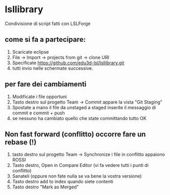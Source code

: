 # lsllibrary
Condivisione di script fatti con LSLForge



## come si fa a partecipare:

1. Scaricate eclipse
1. File -> Import -> projects from git -> clone URI
1. Specificate https://github.com/edu3d-lsl/lsllibrary.git
1. tutti invio nelle schermate successive.

## per fare dei cambiamenti

1. Modificate i file opportuni
1. Tasto destro sul progetto Team -> Commit appare la vista "Git Staging"
1. Spostate a mano il file da unstaged a staged inserite il messaggio di commit e commit + push
1. se nessuno ha cambiato quello che state committando tutto OK

## Non fast forward (conflitto) occorre fare un rebase (!)

1. tasto destro sul progetto Team -> Synchronize i file in conflitto appaiono ROSSI
1. Tasto destro, Open in Compare Editor (vi fa vedere tutti i punti di conflitto)
1. Sanateli (oppure non fate nulla se va bene la vostra versione)
1. Tasto destro add to index quando siete contenti
1. Tasto destro "Mark as Merged"

